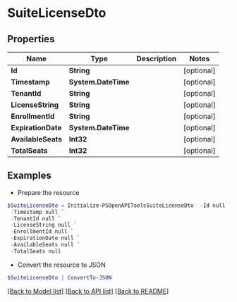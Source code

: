 # SuiteLicenseDto
## Properties

Name | Type | Description | Notes
------------ | ------------- | ------------- | -------------
**Id** | **String** |  | [optional] 
**Timestamp** | **System.DateTime** |  | [optional] 
**TenantId** | **String** |  | [optional] 
**LicenseString** | **String** |  | [optional] 
**EnrollmentId** | **String** |  | [optional] 
**ExpirationDate** | **System.DateTime** |  | [optional] 
**AvailableSeats** | **Int32** |  | [optional] 
**TotalSeats** | **Int32** |  | [optional] 

## Examples

- Prepare the resource
```powershell
$SuiteLicenseDto = Initialize-PSOpenAPIToolsSuiteLicenseDto  -Id null `
 -Timestamp null `
 -TenantId null `
 -LicenseString null `
 -EnrollmentId null `
 -ExpirationDate null `
 -AvailableSeats null `
 -TotalSeats null
```

- Convert the resource to JSON
```powershell
$SuiteLicenseDto | ConvertTo-JSON
```

[[Back to Model list]](../README.md#documentation-for-models) [[Back to API list]](../README.md#documentation-for-api-endpoints) [[Back to README]](../README.md)

